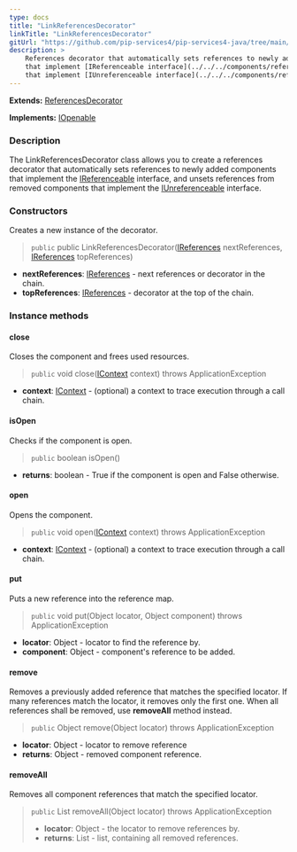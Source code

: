 ```yaml
---
type: docs
title: "LinkReferencesDecorator"
linkTitle: "LinkReferencesDecorator"
gitUrl: "https://github.com/pip-services4/pip-services4-java/tree/main/pip-services4-container-java"
description: >
    References decorator that automatically sets references to newly added components
    that implement [IReferenceable interface](../../../components/refer/ireferenceable), and unsets references from removed components
    that implement [IUnreferenceable interface](../../../components/refer/iunreferenceable).
---
```


**Extends:** [ReferencesDecorator](../references_decorator)

**Implements:** [IOpenable](../../../components/run/iopenable)

### Description

The LinkReferencesDecorator class allows you to create a references decorator that automatically sets references to newly added components that implement the [IReferenceable](../../../components/refer/ireferenceable) interface, and unsets references from removed components that implement the [IUnreferenceable](../../../commons/refer/iunreferenceable) interface.

### Constructors
Creates a new instance of the decorator.

> `public` public LinkReferencesDecorator([IReferences](../../../components/refer/ireferences) nextReferences, [IReferences](../../../components/refer/ireferences) topReferences)

- **nextReferences**: [IReferences](../../../components/refer/ireferences) - next references or decorator in the chain.
- **topReferences**: [IReferences](../../../components/refer/ireferences) - decorator at the top of the chain.

### Instance methods

#### close
Closes the component and frees used resources.

> `public` void close([IContext](../../../components/context/icontext) context) throws ApplicationException
- **context**: [IContext](../../../components/context/icontext) - (optional) a context to trace execution through a call chain.

#### isOpen
Checks if the component is open.

> `public` boolean isOpen()
- **returns**: boolean - True if the component is open and False otherwise.

#### open
Opens the component.

> `public` void open([IContext](../../../components/context/icontext) context) throws ApplicationException
- **context**: [IContext](../../../components/context/icontext) - (optional) a context to trace execution through a call chain.

#### put
Puts a new reference into the reference map.

> `public` void put(Object locator, Object component) throws ApplicationException
- **locator**: Object - locator to find the reference by.
- **component**: Object - component's reference to be added.


#### remove
Removes a previously added reference that matches the specified locator.
If many references match the locator, it removes only the first one.
When all references shall be removed, use **removeAll** method instead.

> `public` Object remove(Object locator) throws ApplicationException
- **locator**: Object - locator to remove reference
- **returns**: Object - removed component reference.

#### removeAll
Removes all component references that match the specified locator.

> `public` List<Object> removeAll(Object locator) throws ApplicationException
- **locator**: Object - the locator to remove references by.
- **returns**: List<Object> - list, containing all removed references.
